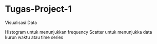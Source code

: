 # Tugas-Project-1
Visualisasi Data

Histogram untuk menunjukkan frequency
Scatter untuk menunjukka data kurun waktu atau time series
